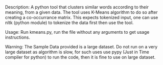 Description:
A python tool that clusters similar words according to their meaning, from a given data. The tool uses K-Means algorithm to do so after creating a co-occurrance matrix.
This expects tokenized input, one can use nltk (python module) to tokenize the data first then use the tool.


Usage:
Run kmeans.py, run the file without any arguments to get usage instructions.

Warning: 
The Sample Data provided is a large dataset.
Do not run on a very large dataset as algorithm is slow, for such uses use pypy (Just in Time compiler for python) to run the code, then it is fine to use on large dataset.
